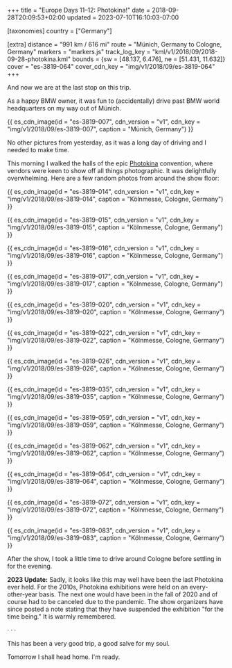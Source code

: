 +++
title = "Europe Days 11–12: Photokina!"
date = 2018-09-28T20:09:53+02:00
updated = 2023-07-10T16:10:03-07:00

[taxonomies]
country = ["Germany"]

[extra]
distance = "991 km / 616 mi"
route = "Münich, Germany to Cologne, Germany"
markers = "markers.js"
track_log_key = "kml/v1/2018/09/2018-09-28-photokina.kml"
bounds = {sw = [48.137, 6.476], ne = [51.431, 11.632]}
cover = "es-3819-064"
cover_cdn_key = "img/v1/2018/09/es-3819-064"
+++

And now we are at the last stop on this trip.

<!-- more -->

As a happy BMW owner, it was fun to (accidentally) drive past BMW world headquarters on my way out of Münich.

{{ es_cdn_image(id = "es-3819-007", cdn_version = "v1", cdn_key = "img/v1/2018/09/es-3819-007", caption = "Münich, Germany") }}

No other pictures from yesterday, as it was a long day of driving and I needed to make time.

This morning I walked the halls of the epic [Photokina](https://www.photokina.com) convention, where vendors were keen to show off all things photographic. It was delightfully overwhelming. Here are a few random photos from around the show floor:

{{ es_cdn_image(id = "es-3819-014", cdn_version = "v1", cdn_key = "img/v1/2018/09/es-3819-014", caption = "Kölnmesse, Cologne, Germany") }}

{{ es_cdn_image(id = "es-3819-015", cdn_version = "v1", cdn_key = "img/v1/2018/09/es-3819-015", caption = "Kölnmesse, Cologne, Germany") }}

{{ es_cdn_image(id = "es-3819-016", cdn_version = "v1", cdn_key = "img/v1/2018/09/es-3819-016", caption = "Kölnmesse, Cologne, Germany") }}

{{ es_cdn_image(id = "es-3819-017", cdn_version = "v1", cdn_key = "img/v1/2018/09/es-3819-017", caption = "Kölnmesse, Cologne, Germany") }}

{{ es_cdn_image(id = "es-3819-020", cdn_version = "v1", cdn_key = "img/v1/2018/09/es-3819-020", caption = "Kölnmesse, Cologne, Germany") }}

{{ es_cdn_image(id = "es-3819-022", cdn_version = "v1", cdn_key = "img/v1/2018/09/es-3819-022", caption = "Kölnmesse, Cologne, Germany") }}

{{ es_cdn_image(id = "es-3819-026", cdn_version = "v1", cdn_key = "img/v1/2018/09/es-3819-026", caption = "Kölnmesse, Cologne, Germany") }}

{{ es_cdn_image(id = "es-3819-035", cdn_version = "v1", cdn_key = "img/v1/2018/09/es-3819-035", caption = "Kölnmesse, Cologne, Germany") }}

{{ es_cdn_image(id = "es-3819-059", cdn_version = "v1", cdn_key = "img/v1/2018/09/es-3819-059", caption = "Kölnmesse, Cologne, Germany") }}

{{ es_cdn_image(id = "es-3819-062", cdn_version = "v1", cdn_key = "img/v1/2018/09/es-3819-062", caption = "Kölnmesse, Cologne, Germany") }}

{{ es_cdn_image(id = "es-3819-064", cdn_version = "v1", cdn_key = "img/v1/2018/09/es-3819-064", caption = "Kölnmesse, Cologne, Germany") }}

{{ es_cdn_image(id = "es-3819-072", cdn_version = "v1", cdn_key = "img/v1/2018/09/es-3819-072", caption = "Kölnmesse, Cologne, Germany") }}

{{ es_cdn_image(id = "es-3819-083", cdn_version = "v1", cdn_key = "img/v1/2018/09/es-3819-083", caption = "Kölnmesse, Cologne, Germany") }}

After the show, I took a little time to drive around Cologne before settling in for the evening.

**2023 Update:** Sadly, it looks like this may well have been the last Photokina ever held. For the 2010s, Photokina exhibitions were held on an every-other-year basis. The next one would have been in the fall of 2020 and of course had to be canceled due to the pandemic. The show organizers have since posted a note stating that they have suspended the exhibition "for the time being." It is warmly remembered.

· · ·

This has been a very good trip, a good salve for my soul.

Tomorrow I shall head home. I'm ready.
